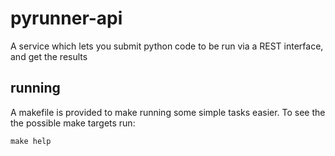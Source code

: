 # pyrunner-api

A service which lets you submit python code to be run via a REST interface, and get the results

## running

A makefile is provided to make running some simple tasks easier.
To see the the possible make targets run:

```shell
make help
```